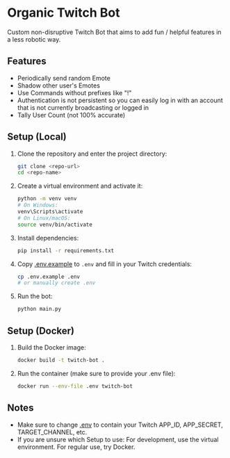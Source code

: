 # Organic Twitch Bot

Custom non-disruptive Twitch Bot that aims to add fun / helpful features in a less robotic way.

## Features

- Periodically send random Emote
- Shadow other user's Emotes
- Use Commands without prefixes like "!"
- Authentication is not persistent so you can easily log in with an account that is not currently broadcasting or logged in
- Tally User Count (not 100% accurate)

## Setup (Local)

1. Clone the repository and enter the project directory:
   ```sh
   git clone <repo-url>
   cd <repo-name>
   ```
2. Create a virtual environment and activate it:
   ```sh
   python -m venv venv
   # On Windows:
   venv\Scripts\activate
   # On Linux/macOS:
   source venv/bin/activate
   ```
3. Install dependencies:
   ```sh
   pip install -r requirements.txt
   ```
4. Copy [.env.example](.env.example) to `.env` and fill in your Twitch credentials:
   ```sh
   cp .env.example .env
   # or manually create .env
   ```
5. Run the bot:
   ```sh
   python main.py
   ```

## Setup (Docker)

1. Build the Docker image:
   ```sh
   docker build -t twitch-bot .
   ```
2. Run the container (make sure to provide your .env file):
   ```sh
   docker run --env-file .env twitch-bot
   ```

## Notes
- Make sure to change [.env](.env) to contain your Twitch APP_ID, APP_SECRET, TARGET_CHANNEL, etc.
- If you are unsure which Setup to use: For development, use the virtual environment. For regular use, try Docker.